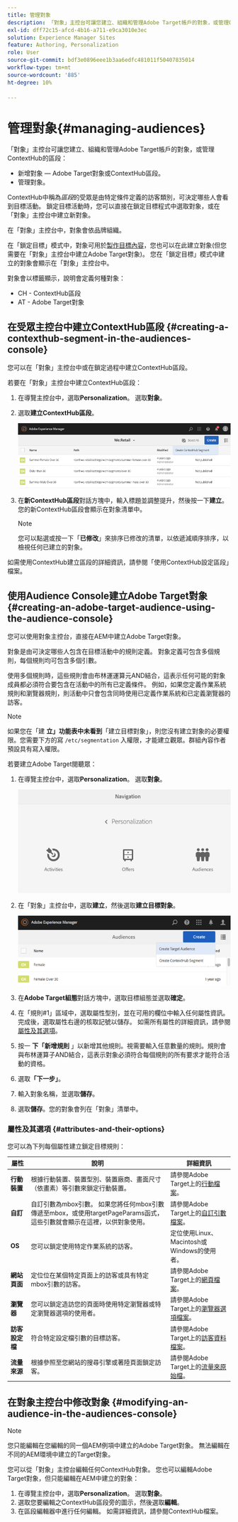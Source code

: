 ```yaml
---
title: 管理對象
description: 「對象」主控台可讓您建立、組織和管理Adobe Target帳戶的對象，或管理ContextHub的區段
exl-id: dff72c15-afcd-4b16-a711-e9ca3010e3ec
solution: Experience Manager Sites
feature: Authoring, Personalization
role: User
source-git-commit: bdf3e0896eee1b3aa6edfc481011f50407835014
workflow-type: tm+mt
source-wordcount: '885'
ht-degree: 10%

---
```


# 管理對象{#managing-audiences}

「對象」主控台可讓您建立、組織和管理Adobe Target帳戶的對象，或管理ContextHub的區段：

* 新增對象 — Adobe Target對象或ContextHub區段。
* 管理對象。

ContextHub中稱為&#x200B;*區段*&#x200B;的受眾是由特定條件定義的訪客類別，可決定哪些人會看到目標活動。 鎖定目標活動時，您可以直接在鎖定目標程式中選取對象，或在「對象」主控台中建立新對象。

在「對象」主控台中，對象會依品牌組織。

在「鎖定目標」模式中，對象可用於[製作目標內容](/help/sites-cloud/authoring/personalization/targeted-content.md)，您也可以在此建立對象(但您需要在「對象」主控台中建立Adobe Target對象)。 您在「鎖定目標」模式中建立的對象會顯示在「對象」主控台中。

對象會以標籤顯示，說明會定義何種對象：

* CH - ContextHub區段
* AT - Adobe Target對象

## 在受眾主控台中建立ContextHub區段 {#creating-a-contexthub-segment-in-the-audiences-console}

您可以在「對象」主控台中或在鎖定過程中建立ContextHub區段。

若要在「對象」主控台中建立ContextHub區段：

1. 在導覽主控台中，選取&#x200B;**Personalization**。 選取&#x200B;**對象**。
1. 選取&#x200B;**建立ContextHub區段**。

   ![建立區段](/help/sites-cloud/authoring/assets/audiences-create-segment.png)

1. 在&#x200B;**新ContextHub區段**&#x200B;對話方塊中，輸入標題並調整提升，然後按一下&#x200B;**建立**。 您的新ContextHub區段會顯示在對象清單中。

   >[!NOTE]
   >
   >您可以點選或按一下「**已修改**」來排序已修改的清單，以依遞減順序排序，以檢視任何已建立的對象。

如需使用ContextHub建立區段的詳細資訊，請參閱「使用ContextHub設定區段」檔案。<!--For further detail about creating segments using ContextHub, see [Configuring Segmentation with ContextHub](/help/sites-administering/segmentation.md).-->

## 使用Audience Console建立Adobe Target對象 {#creating-an-adobe-target-audience-using-the-audience-console}

您可以使用對象主控台，直接在AEM中建立Adobe Target對象。

對象是由可決定哪些人包含在目標活動中的規則定義。 對象定義可包含多個規則，每個規則均可包含多個引數。

使用多個規則時，這些規則會由布林運運算元AND結合，這表示任何可能的對象成員都必須符合要包含在活動中的所有已定義條件。 例如，如果您定義作業系統規則和瀏覽器規則，則活動中只會包含同時使用已定義作業系統和已定義瀏覽器的訪客。

>[!NOTE]
>
>如果您在「建 **立」功能表中未看到**&#x200B;**&#x200B;** 「建立目標對象」，則您沒有建立對象的必要權限。您需要下方的寫 `/etc/segmentation` 入權限，才能建立觀眾。群組內容作者預設具有寫入權限。

若要建立Adobe Target閱聽眾：

1. 在導覽主控台中，選取&#x200B;**Personalization**。 選取&#x200B;**對象**。

   ![瀏覽至對象](/help/sites-cloud/authoring/assets/audiences-navigation.png)

1. 在「對象」主控台中，選取&#x200B;**建立**，然後選取&#x200B;**建立目標對象**。

   ![建立Target對象](/help/sites-cloud/authoring/assets/audiences-create-target.png)

1. 在&#x200B;**Adobe Target組態**&#x200B;對話方塊中，選取目標組態並選取&#x200B;**確定**。
1. 在「規則#1」區域中，選取屬性型別，並在可用的欄位中輸入任何屬性資訊。 完成後，選取屬性右邊的核取記號以儲存。 如需所有屬性的詳細資訊，請參閱[屬性及其選項](#attributes-and-their-options)。
1. 按一 **下「新增規則** 」以新增其他規則。視需要輸入任意數量的規則。規則會與布林運算子AND結合，這表示對象必須符合每個規則的所有要求才能符合活動的資格。
1. 選取&#x200B;**「下一步」**。
1. 輸入對象名稱，並選取&#x200B;**儲存**。
1. 選取&#x200B;**儲存**。您的對象會列在「對象」清單中。

### 屬性及其選項 {#attributes-and-their-options}

您可以為下列每個屬性建立鎖定目標規則：

| **屬性** | **說明** | **詳細資訊** |
|---|---|---|
| **行動裝置** | 根據行動裝置、裝置型別、裝置廠商、畫面尺寸（依畫素）等引數來鎖定行動裝置。 | 請參閱Adobe Target上的[行動檔案](https://experienceleague.adobe.com/docs/target/using/audiences/create-audiences/categories-audiences/mobile.html?lang=zh-Hant)。 |
| **自訂** | 自訂引數為mbox引數。 如果您將任何mbox引數傳遞至mbox，或使用targetPageParams函式，這些引數就會顯示在這裡，以供對象使用。 | 請參閱Adobe Target上的[自訂引數檔案](https://experienceleague.adobe.com/docs/target/using/audiences/create-audiences/categories-audiences/custom-parameters.html?lang=zh-Hant)。 |
| **OS** | 您可以鎖定使用特定作業系統的訪客。 | 定位使用Linux、Macintosh或Windows的使用者。 |
| **網站頁面** | 定位位在某個特定頁面上的訪客或具有特定mbox引數的訪客。 | 請參閱Adobe Target上的[網頁檔案](https://experienceleague.adobe.com/docs/target/using/audiences/create-audiences/categories-audiences/site-pages.html?lang=zh-Hant)。 |
| **瀏覽器** | 您可以鎖定造訪您的頁面時使用特定瀏覽器或特定瀏覽器選項的使用者。 | 請參閱Adobe Target上的[瀏覽器選項檔案](https://experienceleague.adobe.com/docs/target/using/audiences/create-audiences/categories-audiences/browser.html?lang=zh-Hant)。 |
| **訪客設定檔** | 符合特定設定檔引數的目標訪客。 | 請參閱Adobe Target上的[訪客資料檔案](https://experienceleague.adobe.com/docs/target/using/audiences/visitor-profiles/visitor-profile.html?lang=zh-Hant)。 |
| **流量來源** | 根據參照至您網站的搜尋引擎或著陸頁面鎖定訪客。 | 請參閱Adobe Target上的[流量來原始檔](https://experienceleague.adobe.com/docs/target/using/audiences/create-audiences/categories-audiences/traffic-sources.html?lang=zh-Hant)。 |

## 在對象主控台中修改對象 {#modifying-an-audience-in-the-audiences-console}

>[!NOTE]
>
>您只能編輯在您編輯的同一個AEM例項中建立的Adobe Target對象。 無法編輯在不同的AEM環境中建立的Target對象。

您可以從「對象」主控台編輯任何ContextHub對象。 您也可以編輯Adobe Target對象，但只能編輯在AEM中建立的對象：

1. 在導覽主控台中，選取&#x200B;**Personalization**。 選取&#x200B;**對象**。
1. 選取您要編輯之ContextHub區段旁的圖示，然後選取&#x200B;**編輯**。
1. 在區段編輯器中進行任何編輯。 如需詳細資訊，請參閱ContextHub檔案。<!--See the [ContextHub](/help/sites-administering/contexthub-config.md) documentation for more information.-->
